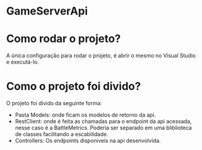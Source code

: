 # GameServerApi

# Como rodar o projeto?
A única configuração para rodar o projeto, é abrir o mesmo no Visual Studio e executá-lo.

# Como o projeto foi divido?
O projeto foi divido da seguinte forma:
* Pasta Models: onde ficam os modelos de retorno da api.
* RestClient: onde é feita as chamadas para o endpoint da api acessada, nesse caso é a BattleMetrics. Poderia ser separado em uma bliblioteca de classes facilitando a escabilidade. 
* Controllers: Os endpoints disponiveis na api desenvolvida.
